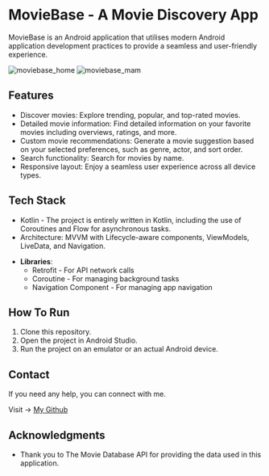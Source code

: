 # MovieBase - A Movie Discovery App

MovieBase is an Android application that utilises modern Android application development practices to provide a seamless and user-friendly experience.

![moviebase_home](https://github.com/stporg/MovieBase/assets/127300104/fde7d90e-ceeb-4be9-ad16-ccaff9c75373)
![moviebase_mam](https://github.com/stporg/MovieBase/assets/127300104/fc4e3114-56c1-4b44-91d0-2db8aada6cfa)

## Features

- Discover movies: Explore trending, popular, and top-rated movies.
- Detailed movie information: Find detailed information on your favorite movies including overviews, ratings, and more.
- Custom movie recommendations: Generate a movie suggestion based on your selected preferences, such as genre, actor, and sort order.
- Search functionality: Search for movies by name.
- Responsive layout: Enjoy a seamless user experience across all device types.

## Tech Stack

* Kotlin - The project is entirely written in Kotlin, including the use of Coroutines and Flow for asynchronous tasks.
* Architecture: MVVM with Lifecycle-aware components, ViewModels, LiveData, and Navigation.
- **Libraries**:
  - Retrofit - For API network calls
  - Coroutine - For managing background tasks
  - Navigation Component - For managing app navigation

## How To Run

1. Clone this repository.
2. Open the project in Android Studio.
3. Run the project on an emulator or an actual Android device.

## Contact 

If you need any help, you can connect with me.

Visit -> [My Github](https://github.com/stporg/)

## Acknowledgments

- Thank you to The Movie Database API for providing the data used in this application.
